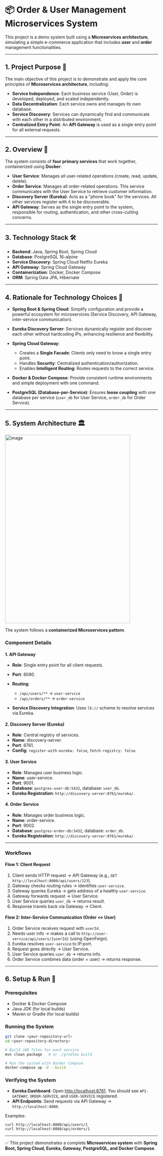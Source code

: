 # 📦 Order & User Management Microservices System

This project is a demo system built using a **Microservices architecture**, simulating a simple e-commerce application that includes **user** and **order** management functionalities.

---

## 1. Project Purpose 🎯

The main objective of this project is to demonstrate and apply the core principles of **Microservices architecture**, including:

* **Service Independence**: Each business service (User, Order) is developed, deployed, and scaled independently.
* **Data Decentralization**: Each service owns and manages its own database.
* **Service Discovery**: Services can dynamically find and communicate with each other in a distributed environment.
* **Centralized Entry Point**: An **API Gateway** is used as a single entry point for all external requests.

---

## 2. Overview 📝

The system consists of **four primary services** that work together, containerized using **Docker**:

* **User Service**: Manages all user-related operations (create, read, update, delete).
* **Order Service**: Manages all order-related operations. This service communicates with the User Service to retrieve customer information.
* **Discovery Server (Eureka)**: Acts as a "phone book" for the services. All other services register with it to be discoverable.
* **API Gateway**: Serves as the single entry point to the system, responsible for routing, authentication, and other cross-cutting concerns.

---

## 3. Technology Stack 🛠️

* **Backend**: Java, Spring Boot, Spring Cloud
* **Database**: PostgreSQL 16-alpine
* **Service Discovery**: Spring Cloud Netflix Eureka
* **API Gateway**: Spring Cloud Gateway
* **Containerization**: Docker, Docker Compose
* **ORM**: Spring Data JPA, Hibernate

---

## 4. Rationale for Technology Choices 🤔

* **Spring Boot & Spring Cloud**: Simplify configuration and provide a powerful ecosystem for microservices (Service Discovery, API Gateway, inter-service communication).
* **Eureka Discovery Server**: Services dynamically register and discover each other without hardcoding IPs, enhancing resilience and flexibility.
* **Spring Cloud Gateway**:

  * Creates a **Single Facade**: Clients only need to know a single entry point.
  * Handles **Security**: Centralized authentication/authorization.
  * Enables **Intelligent Routing**: Routes requests to the correct service.
* **Docker & Docker Compose**: Provide consistent runtime environments and simple deployment with one command.
* **PostgreSQL (Database-per-Service)**: Ensures **loose coupling** with one database per service (`user_db` for User Service, `order_db` for Order Service).

---

## 5. System Architecture 🏛️
<img width="412" height="620" alt="image" src="https://github.com/user-attachments/assets/9fcf2af9-e17e-4d89-a71b-000a96895cde" />

The system follows a **containerized Microservices pattern**.

### Component Details

#### 1. API Gateway

* **Role**: Single entry point for all client requests.
* **Port**: 8080.
* **Routing**:

  * `/api/users/**` → `user-service`
  * `/api/orders/**` → `order-service`
* **Service Discovery Integration**: Uses `lb://` scheme to resolve services via Eureka.

#### 2. Discovery Server (Eureka)

* **Role**: Central registry of services.
* **Name**: discovery-server.
* **Port**: 8761.
* **Config**: `register-with-eureka: false`, `fetch-registry: false`.

#### 3. User Service

* **Role**: Manages user business logic.
* **Name**: user-service.
* **Port**: 9001.
* **Database**: `postgres-user-db:5432`, database: `user_db`.
* **Eureka Registration**: `http://discovery-server:8761/eureka/`.

#### 4. Order Service

* **Role**: Manages order business logic.
* **Name**: order-service.
* **Port**: 9002.
* **Database**: `postgres-order-db:5432`, database: `order_db`.
* **Eureka Registration**: `http://discovery-server:8761/eureka/`.

---

### Workflows

#### Flow 1: Client Request

1. Client sends HTTP request → API Gateway (e.g., `GET http://localhost:8080/api/users/123`).
2. Gateway checks routing rules → identifies `user-service`.
3. Gateway queries Eureka → gets address of a healthy `user-service`.
4. Gateway forwards request → User Service.
5. User Service queries `user_db` → returns result.
6. Response travels back via Gateway → Client.

#### Flow 2: Inter-Service Communication (Order ↔ User)

1. Order Service receives request with `userId`.
2. Needs user info → makes a call to `http://user-service/api/users/{userId}` (using OpenFeign).
3. Eureka resolves `user-service` to IP\:port.
4. Request goes directly → User Service.
5. User Service queries `user_db` → returns info.
6. Order Service combines data (order + user) → returns response.

---

## 6. Setup & Run 🚀

### Prerequisites

* Docker & Docker Compose
* Java JDK (for local builds)
* Maven or Gradle (for local builds)

### Running the System

```bash
git clone <your-repository-url>
cd <your-repository-directory>

# Build JAR files for each service
mvn clean package   # or ./gradlew build

# Run the system with Docker Compose
docker-compose up -d --build
```

### Verifying the System

* **Eureka Dashboard**: Open [http://localhost:8761](http://localhost:8761). You should see `API-GATEWAY`, `ORDER-SERVICE`, and `USER-SERVICE` registered.
* **API Endpoints**: Send requests via API Gateway → `http://localhost:8080`.

Examples:

```bash
curl http://localhost:8080/api/users/1
curl http://localhost:8080/api/orders/1
```

---

✅ This project demonstrates a complete **Microservices system** with **Spring Boot, Spring Cloud, Eureka, Gateway, PostgreSQL, and Docker Compose**.

